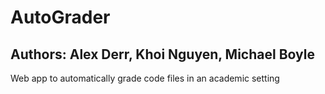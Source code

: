 # AutoGrader
## Authors: Alex Derr, Khoi Nguyen, Michael Boyle

Web app to automatically grade code files in an academic setting
